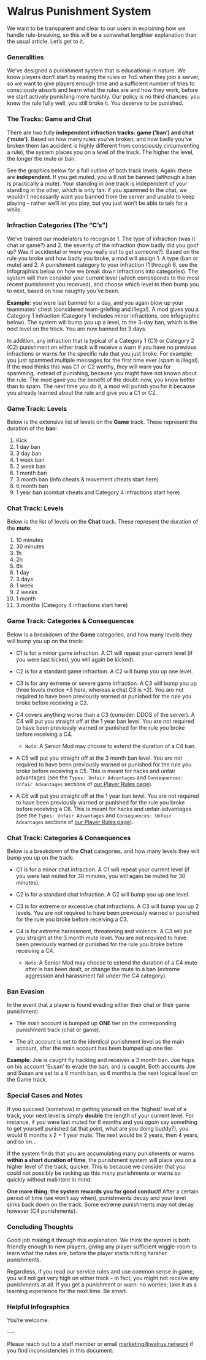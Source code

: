 # **Walrus Punishment System**

We want to be transparent and clear to our users in explaining how we handle rule-breaking, so this will be a somewhat lengthier explanation than the usual article. Let’s get to it.

### **Generalities**

We’ve designed a punishment system that is educational in nature. We know players don’t start by reading the rules or ToS when they join a server, so we want to give players enough time and a sufficient number of tries to consciously absorb and learn what the rules are and how they work, before we start actively punishing more harshly. Our policy is no third chances: you knew the rule fully well, you still broke it. You deserve to be punished.

### **The Tracks: Game and Chat**

There are two fully **independent infraction tracks: game (‘ban’) and chat (‘mute’)**. Based on how many rules you’ve broken, and how badly you’ve broken them (an accident is highly different from consciously circumventing a rule), the system places you on a level of the track. The higher the level, the longer the mute or ban.

See the graphics below for a full outline of both track levels. Again: these are **independent**. If you get muted, you will not be banned (although a ban is practically a mute). Your standing in one track is independent of your standing in the other, which is only fair: if you spammed in the chat, we wouldn’t necessarily want you banned from the server and unable to keep playing – rather we’ll let you play, but you just won’t be able to talk for a while.

### **Infraction Categories (The “C’s”)**

We’ve trained our moderators to recognize 1. The type of infraction (was it chat or game?) and 2. the severity of the infraction (how badly did you goof up? Was it accidental or were you really out to get someone?). Based on the rule you broke and how badly you broke, a mod will assign 1. A type (ban or mute) and 2. A punishment category to your infraction (1 through 6, see the infographics below on how we break down infractions into categories). The system will then consider your current level (which corresponds to the most recent punishment you received), and choose which level to then bump you to next, based on how naughty you’ve been.

**Example**: you were last banned for a day, and you again blow up your teammates’ chest (considered team-griefing and illegal). A mod gives you a Category 1 infraction (Category 1 includes minor infractions, see infographic below). The system will bump you up a level, to the 3-day ban, which is the next level on the track. You are now banned for 3 days.

In addition, any infraction that is typical of a Category 1 (C1) or Category 2 (C2) punishment on either track will receive a warn if you have no previous infractions or warns for the specific rule that you just broke.  For example: you just spammed multiple messages for the first time ever (spam is illegal). If the mod thinks this was C1 or C2 worthy, they will warn you for spamming, instead of punishing, because you might have not known about the rule. The mod gave you the benefit of the doubt: now, you know better than to spam. The next time you do it, a mod will punish you for it because you already learned about the rule and give you a C1 or C2.

### **Game Track: Levels**

Below is the extensive list of levels on the **Game** track. These represent the duration of the **ban**:

1. Kick
2. 1 day ban
3. 3 day ban
4. 1 week ban
5. 2 week ban
6. 1 month ban
7. 3 month ban (info cheats & movement cheats start here)
8. 6 month ban
9. 1 year ban (combat cheats and Category 4 infractions start here)

### **Chat Track: Levels**

Below is the list of levels on the **Chat** track. These represent the duration of the **mute**:

1. 10 minutes
2. 30 minutes
3. 1h
4. 2h
5. 6h
6. 1 day
7. 3 days
8. 1 week
9. 2 weeks
10. 1 month
11. 3 months (Category 4 infractions start here)


### **Game Track: Categories & Consequences**

Below is a breakdown of the **Game** categories, and how many levels they will bump you up on the track:

- C1 is for a minor game infraction. A C1 will repeat your current level (if you were last kicked, you will again be kicked).

- C2 is for a standard game infraction. A C2 will bump you up one level.

- C3 is for any extreme or severe game infraction. A C3 will bump you up three levels (notice +3 here, whereas a chat C3 is +2). You are not required to have been previously warned or punished for the rule you broke before receiving a C3.

- C4 covers anything worse than a C3 (consider: DDOS of the server). A C4 will put you straight off at the 1 year ban level. You are not required to have been previously warned or punished for the rule you broke before receiving a C4.

  - `Note`: A Senior Mod may choose to extend the duration of a C4 ban.

- A C5 will put you straight off at the 3 month ban level. You are not required to have been previously warned or punished for the rule you broke before receiving a C5. This is meant for hacks and unfair advantages (see the `Types: Unfair Advantages` and `Consequences: Unfair Advantages` sections of [our Player Rules page](/rules)).

- A C6 will put you straight off at the 1 year ban level. You are not required to have been previously warned or punished for the rule you broke before receiving a C6. This is meant for hacks and unfair-advantages (see the `Types: Unfair Advantages` and `Consequences: Unfair Advantages` sections of [our Player Rules page](/rules)).


### **Chat Track: Categories & Consequences**

Below is a breakdown of the **Chat** categories, and how many levels they will bump you up on the track:

- C1 is for a minor chat infraction. A C1 will repeat your current level (if you were last muted for 30 minutes, you will again be muted for 30 minutes).

- C2 is for a standard chat infraction. A C2 will bump you up one level.

- C3 is for extreme or excessive chat infractions. A C3 will bump you up 2 levels. You are not required to have been previously warned or punished for the rule you broke before receiving a C3.

- C4 is for extreme harassment, threatening and violence. A C3 will put you straight at the 3 month mute level. You are not required to have been previously warned or punished for the rule you broke before receiving a C4.
  - `Note:`A Senior Mod may choose to extend the duration of a C4 mute after is has been dealt, or change the mute to a ban (extreme aggression and harassment fall under the C4 category).


### **Ban Evasion**

In the event that a player is found evading either their chat or their game punishment:

- The main account is bumped up **ONE** tier on the corresponding punishment track (chat or game).

- The alt account is set to the identical punishment level as the main account, after the main account has been bumped up one tier.

**Example**: Joe is caught fly hacking and receives a 3 month ban.  Joe hops on his account ‘Susan’ to evade the ban, and is caught.  Both accounts Joe and Susan are set to a 6 month ban, as 6 months is the next logical level on the Game track.


### **Special Cases and Notes**

If you succeed (somehow) in getting yourself on the ‘highest’ level of a track, your next level is simply **double** the length of your current level. For instance, if you were last muted for 6 months and you _again_ say something to get yourself punished (at that point, what are you doing buddy?), you would 6 months x 2 = 1 year mute. The next would be 2 years, then 4 years, and so on…

If the system finds that you are accumulating many punishments or warns **within a short duration of time**, the punishment system will place you on a higher level of the track, quicker. This is because we consider that you could not possibly be racking up this many punishments or warns so quickly without malintent in mind.

**One more thing: the system rewards you for good conduct!** After a certain period of time (we won’t say when), punishments decay and your level sinks back down on the track. Some extreme punishments may not decay however (C4 punishments).

### **Concluding Thoughts**

Good job making it through this explanation. We think the system is both friendly enough to new players, giving any player sufficient wiggle-room to learn what the rules are, before the player starts hitting harsher punishments.

Regardless, if you read our service rules and use common sense in game, you will not get very high on either track – in fact, you might not receive any punishments at all. If you get a punishment or warn: no worries; take it as a learning experience for the next time. Be smart.

### **Helpful Infographics**

You’re welcome.

<div class="row">
  <div class="col-lg-6">
    <img src="https://drive.google.com/uc?export=view&id=1_bZyW2spQ5KZrwJ3SRYy_z_iwUsfzLVf" alt="" style="max-width: 100%" />
  </div>
  <div class="col-lg-6">
    <img src="https://drive.google.com/uc?export=view&id=1bsted8qYP1CXze6OmnPo1-qRMAJHOVos" alt="" style="max-width: 100%" />
  </div>
</div>
---

Please reach out to a staff member or email [marketing@walrus.network](mailto:marketing@walrus.network) if you find inconsistencies in this document.
